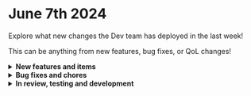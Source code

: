 # June 7th 2024

Explore what new changes the Dev team has deployed in the last week!

This can be anything from new features, bug fixes, or QoL changes!

<details>

<summary><strong>New features and items</strong></summary>

* SAAS Alerts integration

</details>

<details>

<summary><strong>Bug fixes and chores</strong></summary>

* Re-added the Hide Workflow Input button to data tables in App Platform
* Fixed a bug with pageVars query and permission in App Platform
* Updated integration config instructions for Ninja RMM
* Handle unicode decoding errors in the base http client
* Fixed a bug with the detail toggle on data tables in App Platform
* Added error handling for missing parameters in Microsoft Graph integration
* Added error handling for verifying that the current task result exists
* Fixed how patches are displayed in version control so that all are shown even when there is a revert
* Fixed a bug with RoboRewsty diff explainer KeyError
* Fixed page redirection on error in App Platform and added more debugging info
* Fixed a bug where toggling off a Hubspot trigger wouldn't take effect and the workflow would continue to trigger
* Fixed a bug with workflow bundle import feature
* Added error handling for invalid json responses for webhooks
* Added error handling for emptry workflow task query
* Fixes for google workspace integration actions

</details>

<details>

<summary><strong>In review, testing and development</strong></summary>

* Improved Org Picker (Feature flagged and testing in production)
* Workflow version control (Feature flagged and testing in production)
* Add org mapping to Custom Integrations V2 (In Review)
* ServiceNow integration (In development)

</details>
